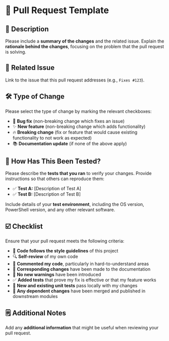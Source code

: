 <div>
  <h1>🚀 Pull Request Template</h1>

  <h2>📝 Description</h2>
  <p>
    Please include a <strong>summary of the changes</strong> and the related issue. Explain the <strong>rationale behind the changes</strong>, focusing on the problem that the pull request is solving.
  </p>

  <h2>🔗 Related Issue</h2>
  <p>
    Link to the issue that this pull request addresses (e.g., <code>Fixes #123</code>).
  </p>

  <h2>🛠️ Type of Change</h2>
  <p>Please select the type of change by marking the relevant checkboxes:</p>
  <ul>
    <li>🐞 <strong>Bug fix</strong> (non-breaking change which fixes an issue)</li>
    <li>✨ <strong>New feature</strong> (non-breaking change which adds functionality)</li>
    <li>🔥 <strong>Breaking change</strong> (fix or feature that would cause existing functionality to not work as expected)</li>
    <li>📚 <strong>Documentation update</strong> (if none of the above apply)</li>
  </ul>

  <h2>🧪 How Has This Been Tested?</h2>
  <p>
    Please describe the <strong>tests that you ran</strong> to verify your changes. Provide instructions so that others can reproduce them:
  </p>
  <ul>
    <li>✅ <strong>Test A:</strong> [Description of Test A]</li>
    <li>✅ <strong>Test B:</strong> [Description of Test B]</li>
  </ul>
  <p>
    Include details of your <strong>test environment</strong>, including the OS version, PowerShell version, and any other relevant software.
  </p>

  <h2>☑️ Checklist</h2>
  <p>Ensure that your pull request meets the following criteria:</p>
  <ul>
    <li>🧼 <strong>Code follows the style guidelines</strong> of this project</li>
    <li>🔍 <strong>Self-review</strong> of my own code</li>
    <li>💬 <strong>Commented my code</strong>, particularly in hard-to-understand areas</li>
    <li>📄 <strong>Corresponding changes</strong> have been made to the documentation</li>
    <li>🚫 <strong>No new warnings</strong> have been introduced</li>
    <li>✅ <strong>Added tests</strong> that prove my fix is effective or that my feature works</li>
    <li>🧪 <strong>New and existing unit tests</strong> pass locally with my changes</li>
    <li>🔗 <strong>Any dependent changes</strong> have been merged and published in downstream modules</li>
  </ul>

  <h2>🗒️ Additional Notes</h2>
  <p>
    Add any <strong>additional information</strong> that might be useful when reviewing your pull request.
  </p>
</div>
